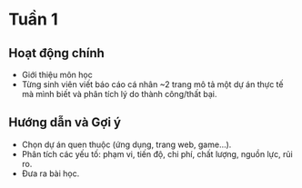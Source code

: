 # Tuần 1

## Hoạt động chính

- Giới thiệu môn học
- Từng sinh viên viết báo cáo cá nhân ~2 trang mô tả một dự án thực tế mà mình biết và phân tích lý do thành công/thất bại.

## Hướng dẫn và Gợi ý

- Chọn dự án quen thuộc (ứng dụng, trang web, game…).
- Phân tích các yếu tố: phạm vi, tiến độ, chi phí, chất lượng, nguồn lực, rủi ro.
- Đưa ra bài học.